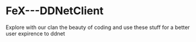 # FeX---DDNetClient

Explore with our clan the beauty of coding and use these stuff for a better user expirence to ddnet
